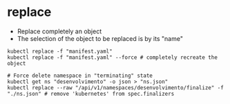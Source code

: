 # replace

- Replace completely an object
- The selection of the object to be replaced is by its "name"

```shell
kubectl replace -f "manifest.yaml"
kubectl replace -f "manifest.yaml" --force # completely recreate the object
```

```shell
# Force delete namespace in "terminating" state
kubectl get ns "desenvolvimento" -o json > "ns.json"
kubectl replace --raw "/api/v1/namespaces/desenvolvimento/finalize" -f "./ns.json" # remove 'kubernetes' from spec.finalizers
```
